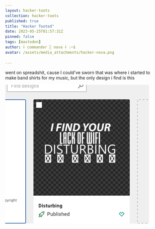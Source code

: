 ```yaml
---
layout: hacker-toots
collection: hacker-toots
published: true
title: "Hacker Tooted"
date: 2023-05-25T01:57:31Z
pinned: false
tags: [mastodon]
author: ⸸ commander ░ nova ⸸ :~$
avatar: /assets/media_attachments/hacker-nova.png

---
```


<p>went on spreadshit, cause I could&#39;ve sworn that was where i started to make band shirts for my music, but the only design i find is this</p>

![a t-shirt design that says "I find your lack of wifi disturbing"](/assets/media_attachments/files/110/426/838/452/190/062/original/50f4db2240bfc882.png)

